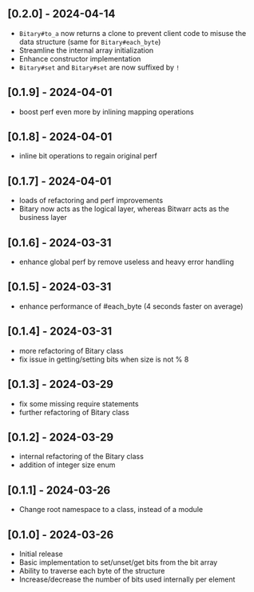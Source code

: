 ## [0.2.0] - 2024-04-14

- `Bitary#to_a` now returns a clone to prevent client code to misuse the data structure (same for `Bitary#each_byte`)
- Streamline the internal array initialization
- Enhance constructor implementation
- `Bitary#set` and `Bitary#set` are now suffixed by `!`

## [0.1.9] - 2024-04-01

- boost perf even more by inlining mapping operations

## [0.1.8] - 2024-04-01

- inline bit operations to regain original perf

## [0.1.7] - 2024-04-01

- loads of refactoring and perf improvements
- Bitary now acts as the logical layer, whereas Bitwarr acts as the business layer

## [0.1.6] - 2024-03-31

- enhance global perf by remove useless and heavy error handling

## [0.1.5] - 2024-03-31

- enhance performance of #each_byte (4 seconds faster on average)

## [0.1.4] - 2024-03-31

- more refactoring of Bitary class
- fix issue in getting/setting bits when size is not % 8 

## [0.1.3] - 2024-03-29

- fix some missing require statements
- further refactoring of Bitary class

## [0.1.2] - 2024-03-29

- internal refactoring of the Bitary class
- addition of integer size enum

## [0.1.1] - 2024-03-26

- Change root namespace to a class, instead of a module

## [0.1.0] - 2024-03-26

- Initial release
- Basic implementation to set/unset/get bits from the bit array
- Ability to traverse each byte of the structure
- Increase/decrease the number of bits used internally per element
